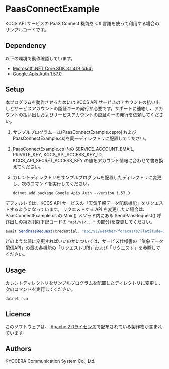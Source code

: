 # PaasConnectExample

KCCS API サービスの PaaS Connect 機能を C# 言語を使って利用する場合のサンプルコードです。

## Dependency

以下の環境で動作確認しています。

- [Microsoft .NET Core SDK 3.1.419 (x64)](https://dotnet.microsoft.com/ja-jp/download/dotnet/3.1)
- [Google.Apis.Auth 1.57.0](https://www.nuget.org/packages/Google.Apis.Auth/1.57.0)

## Setup

本プログラムを動作させるためには KCCS API サービスのアカウントの払い出しとサービスアカウントの認証キーの発行が必要です。サポートに連絡し、アカウントの払い出しおよびサービスアカウントの認証キーの発行を依頼してください。

1. サンプルプログラム一式(PaasConnectExample.csproj および PaasConnectExample.cs)を同一ディレクトリに配置してください。
2. PaasConnectExample.cs 内の SERVICE_ACCOUNT_EMAIL, PRIVATE_KEY, KCCS_API_ACCESS_KEY_ID, KCCS_API_SECRET_ACCESS_KEY の値をアカウント情報に合わせて書き換えてください。
3. カレントディレクトリをサンプルプログラムを配置したディレクトリに変更し、次のコマンドを実行してください。

    ```shell
    dotnet add package Google.Apis.Auth --version 1.57.0
    ```

デフォルトでは、KCCS API サービスの「天気予報データ配信機能」をリクエストするようになっています。
リクエストする API を変更したい場合は、PaasConnectExample.cs の Main() メソッド内にある SendPaasRequest() 呼び出しの第2引数(下記コードの `"api/v1/..."` の部分)を変更してください。

```csharp
await SendPaasRequest(credential, "api/v1/weather-forecasts/?latitude=35.642507&longitude=139.741836&3h_weathers=1&6h_probability_of_precipitations=1&1d_weathers=1&3h_winds=1&3h_temperatures=1&1d_temperatures=1&1d_winds=1");
```

どのような値に変更すればいいのかについては、サービス仕様書の「気象データ配信API」の章の各機能の「リクエストURI」および「リクエスト」を参照してください。

## Usage

カレントディレクトリをサンプルプログラムを配置したディレクトリに変更し、次のコマンドを実行してください。

```shell
dotnet run
```

## Licence

このソフトウェアは、 [Apache 2.0ライセンス](https://www.apache.org/licenses/LICENSE-2.0)で配布されている製作物が含まれています。

## Authors

KYOCERA Communication System Co., Ltd.